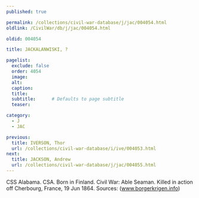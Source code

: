 ```yaml
---
published: true

permalink: /collections/civil-war-database/j/jac/004054.html
oldlink: /CivilWar/db/j/jac/004054.html

oldid: 004054

title: JACKALANWISKI, ?

pagelist:
  exclude: false
  order: 4054
  image: 
  alt:
  caption:
  title:
  subtitle:      # Defaults to page subtitle
  teaser:

category: 
  - J 
  - JAC

previous:
  title: IVERSON, Thor
  url: /collections/civil-war-database/i/ive/004053.html  
next:
  title: JACKSON, Andrew
  url: /collections/civil-war-database/j/jac/004055.html   
---
```

CSS Alabama. CSA. Born in Finland. Civil War: Able Seaman. Killed in action off Cherbourg, France, 19 Jun 1864. Sources: (www.borgerkrigen.info)